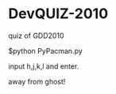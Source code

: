 DevQUIZ-2010
============

quiz of GDD2010

$python PyPacman.py

input h,j,k,l and enter.

away from ghost!
